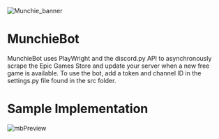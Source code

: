 ![Munchie_banner](https://github.com/nick-Sutton/MunchieBot/assets/136986806/b8df3163-b259-4564-9363-0ea3d194a4ef)
# MunchieBot
MunchieBot uses PlayWright and the discord.py API to asynchronously scrape the Epic Games Store and update your server when a new free game is available.
To use the bot, add a token and channel ID in the settings.py file found in the src folder.

# Sample Implementation
![mbPreview](https://github.com/nick-Sutton/MunchieBot/assets/136986806/bc90dc81-69ef-4f27-ac07-8923d8990252)
